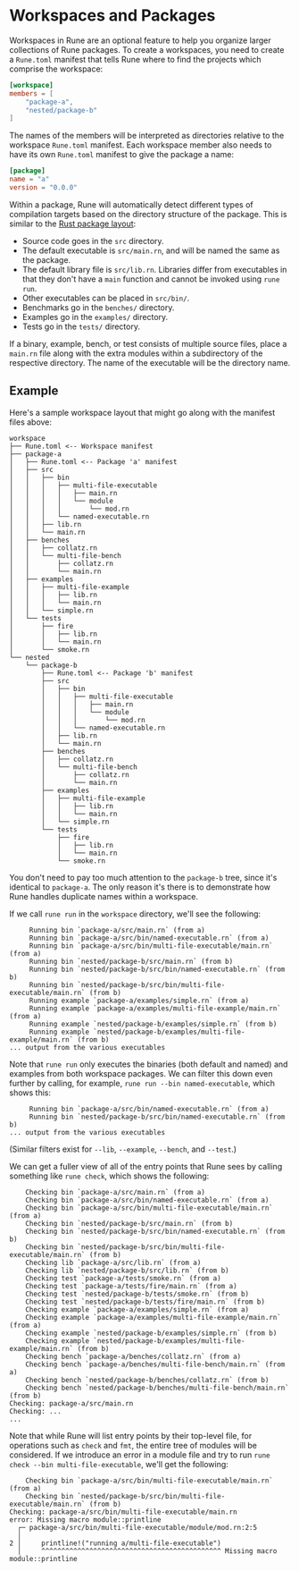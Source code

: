 # Workspaces and Packages

Workspaces in Rune are an optional feature to help you organize larger
collections of Rune packages. To create a workspaces, you need to create
a `Rune.toml` manifest that tells Rune where to find the projects which
comprise the workspace:

```toml
[workspace]
members = [
    "package-a",
    "nested/package-b"
]
```

The names of the members will be interpreted as directories relative to the
workspace `Rune.toml` manifest. Each workspace member also needs to have its
own `Rune.toml` manifest to give the package a name:

```toml
[package]
name = "a"
version = "0.0.0"
```

Within a package, Rune will automatically detect different types of compilation
targets based on the directory structure of the package. This is similar to the
[Rust package layout]:

- Source code goes in the `src` directory.
- The default executable is `src/main.rn`, and will be named the same as the
  package.
- The default library file is `src/lib.rn`. Libraries differ from executables
  in that they don't have a `main` function and cannot be invoked using
  `rune run`.
- Other executables can be placed in `src/bin/`.
- Benchmarks go in the `benches/` directory.
- Examples go in the `examples/` directory.
- Tests go in the `tests/` directory.

If a binary, example, bench, or test consists of multiple source files, place
a `main.rn` file along with the extra modules within a subdirectory of the
respective directory. The name of the executable will be the directory name.

## Example

Here's a sample workspace layout that might go along with the manifest files
above:

```text
workspace
├── Rune.toml <-- Workspace manifest
├── package-a
│   ├── Rune.toml <-- Package 'a' manifest
│   ├── src
│   │   ├── bin
│   │   │   ├── multi-file-executable
│   │   │   │   ├── main.rn
│   │   │   │   └── module
│   │   │   │       └── mod.rn
│   │   │   └── named-executable.rn
│   │   ├── lib.rn
│   │   └── main.rn
│   ├── benches
│   │   ├── collatz.rn
│   │   └── multi-file-bench
│   │       ├── collatz.rn
│   │       └── main.rn
│   ├── examples
│   │   ├── multi-file-example
│   │   │   ├── lib.rn
│   │   │   └── main.rn
│   │   └── simple.rn
│   └── tests
│       ├── fire
│       │   ├── lib.rn
│       │   └── main.rn
│       └── smoke.rn
└── nested
    └── package-b
        ├── Rune.toml <-- Package 'b' manifest
        ├── src
        │   ├── bin
        │   │   ├── multi-file-executable
        │   │   │   ├── main.rn
        │   │   │   └── module
        │   │   │       └── mod.rn
        │   │   └── named-executable.rn
        │   ├── lib.rn
        │   └── main.rn
        ├── benches
        │   ├── collatz.rn
        │   └── multi-file-bench
        │       ├── collatz.rn
        │       └── main.rn
        ├── examples
        │   ├── multi-file-example
        │   │   ├── lib.rn
        │   │   └── main.rn
        │   └── simple.rn
        └── tests
            ├── fire
            │   ├── lib.rn
            │   └── main.rn
            └── smoke.rn
```

You don't need to pay too much attention to the `package-b` tree, since it's
identical to `package-a`. The only reason it's there is to demonstrate how Rune
handles duplicate names within a workspace.

If we call `rune run` in the `workspace` directory, we'll see the following:

```text
     Running bin `package-a/src/main.rn` (from a)
     Running bin `package-a/src/bin/named-executable.rn` (from a)
     Running bin `package-a/src/bin/multi-file-executable/main.rn` (from a)
     Running bin `nested/package-b/src/main.rn` (from b)
     Running bin `nested/package-b/src/bin/named-executable.rn` (from b)
     Running bin `nested/package-b/src/bin/multi-file-executable/main.rn` (from b)
     Running example `package-a/examples/simple.rn` (from a)
     Running example `package-a/examples/multi-file-example/main.rn` (from a)
     Running example `nested/package-b/examples/simple.rn` (from b)
     Running example `nested/package-b/examples/multi-file-example/main.rn` (from b)
... output from the various executables
```

Note that `rune run` only executes the binaries (both default and named) and
examples from both workspace packages. We can filter this down even further
by calling, for example, `rune run --bin named-executable`, which shows this:

```text
     Running bin `package-a/src/bin/named-executable.rn` (from a)
     Running bin `nested/package-b/src/bin/named-executable.rn` (from b)
... output from the various executables
```

(Similar filters exist for `--lib`, `--example`, `--bench`, and `--test`.)

We can get a fuller view of all of the entry points that Rune sees by calling
something like `rune check`, which shows the following:

```text
    Checking bin `package-a/src/main.rn` (from a)
    Checking bin `package-a/src/bin/named-executable.rn` (from a)
    Checking bin `package-a/src/bin/multi-file-executable/main.rn` (from a)
    Checking bin `nested/package-b/src/main.rn` (from b)
    Checking bin `nested/package-b/src/bin/named-executable.rn` (from b)
    Checking bin `nested/package-b/src/bin/multi-file-executable/main.rn` (from b)
    Checking lib `package-a/src/lib.rn` (from a)
    Checking lib `nested/package-b/src/lib.rn` (from b)
    Checking test `package-a/tests/smoke.rn` (from a)
    Checking test `package-a/tests/fire/main.rn` (from a)
    Checking test `nested/package-b/tests/smoke.rn` (from b)
    Checking test `nested/package-b/tests/fire/main.rn` (from b)
    Checking example `package-a/examples/simple.rn` (from a)
    Checking example `package-a/examples/multi-file-example/main.rn` (from a)
    Checking example `nested/package-b/examples/simple.rn` (from b)
    Checking example `nested/package-b/examples/multi-file-example/main.rn` (from b)
    Checking bench `package-a/benches/collatz.rn` (from a)
    Checking bench `package-a/benches/multi-file-bench/main.rn` (from a)
    Checking bench `nested/package-b/benches/collatz.rn` (from b)
    Checking bench `nested/package-b/benches/multi-file-bench/main.rn` (from b)
Checking: package-a/src/main.rn
Checking: ...
...
```

Note that while Rune will list entry points by their top-level file, for
operations such as `check` and `fmt`, the entire tree of modules will be
considered. If we introduce an error in a module file and try to run
`rune check --bin multi-file-executable`, we'll get the following:

```text
    Checking bin `package-a/src/bin/multi-file-executable/main.rn` (from a)
    Checking bin `nested/package-b/src/bin/multi-file-executable/main.rn` (from b)
Checking: package-a/src/bin/multi-file-executable/main.rn
error: Missing macro module::printline
  ┌─ package-a/src/bin/multi-file-executable/module/mod.rn:2:5
  │
2 │     printline!("running a/multi-file-executable")
  │     ^^^^^^^^^^^^^^^^^^^^^^^^^^^^^^^^^^^^^^^^^^^^^ Missing macro module::printline
```

[Rust package layout]: https://doc.rust-lang.org/cargo/guide/project-layout.html